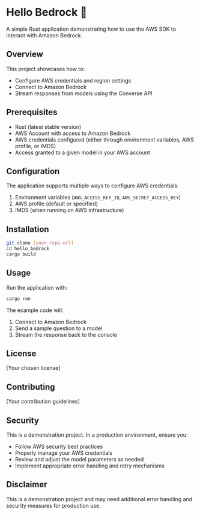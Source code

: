 # Hello Bedrock 🦀

A simple Rust application demonstrating how to use the AWS SDK to interact with Amazon Bedrock.

## Overview

This project showcases how to:
- Configure AWS credentials and region settings
- Connect to Amazon Bedrock
- Stream responses from models using the Converse API

## Prerequisites

- Rust (latest stable version)
- AWS Account with access to Amazon Bedrock
- AWS credentials configured (either through environment variables, AWS profile, or IMDS)
- Access granted to a given model in your AWS account

## Configuration

The application supports multiple ways to configure AWS credentials:
1. Environment variables (`AWS_ACCESS_KEY_ID`, `AWS_SECRET_ACCESS_KEY`)
2. AWS profile (default or specified)
3. IMDS (when running on AWS infrastructure)

## Installation

```bash
git clone [your-repo-url]
cd hello_bedrock
cargo build
```

## Usage

Run the application with:

```bash
cargo run
```

The example code will:
1. Connect to Amazon Bedrock
2. Send a sample question to a model
3. Stream the response back to the console

## License

[Your chosen license]

## Contributing

[Your contribution guidelines]

## Security

This is a demonstration project. In a production environment, ensure you:
- Follow AWS security best practices
- Properly manage your AWS credentials
- Review and adjust the model parameters as needed
- Implement appropriate error handling and retry mechanisms

## Disclaimer

This is a demonstration project and may need additional error handling and security measures for production use.
